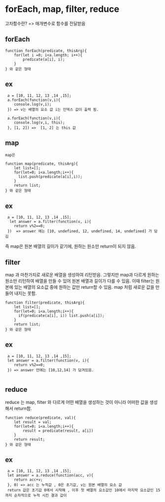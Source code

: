 # forEach, map, filter, reduce


고차함수란? => 매개변수로 함수를 전달받음 

## forEach
```
function forEach(predicate, thisArg){
    for(let i =0; i<a.length; i++){
        predicate(a[i], i);
    }
} 와 같은 형태
```



## ex
```
 a = [10, 11, 12, 13 ,14 ,15];
 a.forEach(function(v,i){
    console.log(v,i);
 }) => v는 배열의 요소 값 i는 인덱스 값이 출력 됨.

 a.forEach(function(v,i){
    console.log(v,i, this);
 }, [1, 2]) =>  [1, 2] 는 this 값
```

## map
```
map은 

function map(predicate, thisArg){
    let list=[];
    for(let=0; i<a.length;i++){
      list.push(predicate(a[i],i));
    }
    return list;
} 와 같은 형태
```

## ex
``` 
 a = [10, 11, 12, 13 ,14 ,15]; 
  let answer = a.filter(function(v, i){
    return v%2==0;
 })  => answer 에는 [10, undefined, 12, undefined, 14, undefined] 가 담김

```

즉 
map은 원본 배열의 길이가 같기에, 원하는 원소만 return이 되지 않음.


## filter

map 과 마찬가지로 새로운 배열을 생성하여 리턴받음. 그렇지만 map과 다르게 원하는 원소만 리턴하여 배열을 만들 수 있어 원본 배열과 길이가 다를 수 있음. 이때 filter는 원본에 있는 배열의 요소값 중에 원하는 값만 return할 수 있음. map 처럼 새로운 값을 만들어 내지는 못함.

```
function filter(predicate, thisArg){
    let list=[];
    for(let=0; i<a.length;i++){
      if(predicate(a[i], i)) list.push(a[i]);
    }
    return list;
} 와 같은 형태
```
## ex
```
 a = [10, 11, 12, 13 ,14 ,15]; 
 let answer = a.filter(function(v, i){
    return v%2==0;
 }) => answer 안에는 [10,12,14] 가 담겨있음.
 
```



## reduce

reduce 는 map, filter 와 다르게 어떤 배열을 생성하는 것이 아니라 어떠한 값을 생성해서 return함.

```
function reduce(predicate, val){
    let result = val;
    for(let=0; i<a.length;i++){
        result = predicate(result, a[i])
    }
    return result;
} 와 같은 형태
```

## ex
```
 a = [10, 11, 12, 13 ,14 ,15]; 
 let answer = a.reduce(function(acc, v){
    return acc+v;  
 }, 0) => acc 는 누적값 , 0은 초기값, v는 원본 배열의 요소 값 
 return 값은 초기값 0에서 시작해 , 이후 첫 배열의 요소값인 10에서 마지막 요소값인 15 까지 순차적으로 누적 시킨 결과 값이
```